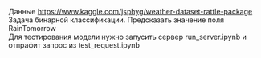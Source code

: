 Данные https://www.kaggle.com/jsphyg/weather-dataset-rattle-package  
Задача бинарной классификации. Предсказать значение поля RainTomorrow  
Для тестирования модели нужно запусить сервер run_server.ipynb и отпрафит запрос из test_request.ipynb  
